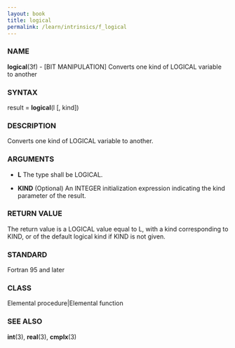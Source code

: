 ```yaml
---
layout: book
title: logical
permalink: /learn/intrinsics/f_logical
---
```

### NAME

**logical**(3f) - \[BIT MANIPULATION\] Converts one
kind of LOGICAL variable to another

### SYNTAX

result = **logical**(l \[, kind\])

### DESCRIPTION

Converts one kind of LOGICAL variable to another.

### ARGUMENTS

  - **L**
    The type shall be LOGICAL.

  - **KIND**
    (Optional) An INTEGER initialization expression indicating the kind
    parameter of the result.

### RETURN VALUE

The return value is a LOGICAL value equal to L, with a kind
corresponding to KIND, or of the default logical kind if KIND is not
given.

### STANDARD

Fortran 95 and later

### CLASS

Elemental procedure|Elemental function

### SEE ALSO

**int**(3), **real**(3), **cmplx**(3)
